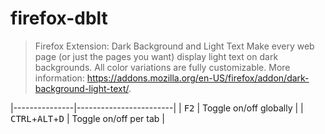 # firefox-dblt

> Firefox Extension: Dark Background and Light Text
> Make every web page (or just the pages you want) display light text on dark backgrounds. All color variations are fully customizable.
> More information: <https://addons.mozilla.org/en-US/firefox/addon/dark-background-light-text/>.

|---------------|------------------------|
| <kbd>F2</kbd> | Toggle on/off globally |
| <kbd>CTRL</kbd>+<kbd>ALT</kbd>+<kbd>D</kbd> | Toggle on/off per tab |
